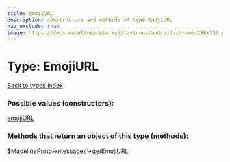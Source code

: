 ```yaml
---
title: EmojiURL
description: constructors and methods of type EmojiURL
nav_exclude: true
image: https://docs.madelineproto.xyz/favicons/android-chrome-256x256.png
---
```

# Type: EmojiURL
[Back to types index](index.html)



### Possible values (constructors):

[emojiURL](/API_docs/constructors/emojiURL.html)  



### Methods that return an object of this type (methods):

[$MadelineProto->messages->getEmojiURL](/API_docs/methods/messages.getEmojiURL.html)  



